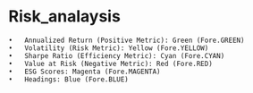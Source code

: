 # Risk_analaysis
	•	Annualized Return (Positive Metric): Green (Fore.GREEN)
	•	Volatility (Risk Metric): Yellow (Fore.YELLOW)
	•	Sharpe Ratio (Efficiency Metric): Cyan (Fore.CYAN)
	•	Value at Risk (Negative Metric): Red (Fore.RED)
	•	ESG Scores: Magenta (Fore.MAGENTA)
	•	Headings: Blue (Fore.BLUE)
